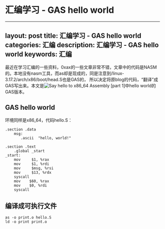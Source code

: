 # 汇编学习 - GAS hello world
---
layout: post
title: 汇编学习 - GAS hello world
categories: 汇编
description: 汇编学习 - GAS hello world
keywords: 汇编
---


最近在学习汇编的一些资料，0xax的一些文章非常不错，文章中的代码是NASM的。本地没有nasm工具，而as却是现成的，同是注意到/linux-3.17.2/arch/x86/boot/head.S也是GAS的，
所以决定将原blog的代码，“翻译”成GAS写出来。本文是![Say hello to x86_64 Assembly [part 1]](http://0xax.github.io/blog/2014/08/01/say-hello-to-x86_64-assembly-part-1/)中hello world的
GAS版本。



## GAS hello world
环境同样是x86_64，代码hello.S：

```
.section .data
    msg:
       .ascii  "hello, world!"
 
.section .text
    .global _start
_start:
    mov     $1, %rax
    mov     $1, %rdi
    mov     $msg, %rsi
    mov     $13, %rdx
    syscall
    mov    $60, %rax
    mov    $0, %rdi
    syscall

```

## 编译成可执行文件

```
as -o print.o hello.S
ld -o print print.o
```
